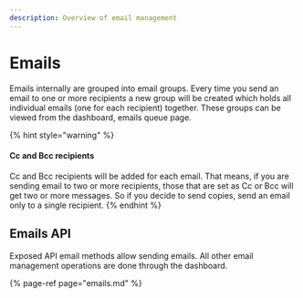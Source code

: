 ```yaml
---
description: Overview of email management
---
```


# Emails

Emails internally are grouped into email groups. Every time you send an email to one or more recipients a new group will be created which holds all individual emails \(one for each recipient\) together. These groups can be viewed from the dashboard, emails queue page.

{% hint style="warning" %}
#### Cc and Bcc recipients

Cc and Bcc recipients will be added for each email. That means, if you are sending email to two or more recipients, those that are set as Cc or Bcc will get two or more messages. So if you decide to send copies, send an email only to a single recipient.
{% endhint %}

## Emails API

Exposed API email methods allow sending emails. All other email management operations are done through the dashboard.

{% page-ref page="emails.md" %}

